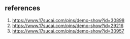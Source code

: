 ## references
1. https://www.17sucai.com/pins/demo-show?id=30898
2. https://www.17sucai.com/pins/demo-show?id=29216
3. https://www.17sucai.com/pins/demo-show?id=30957
